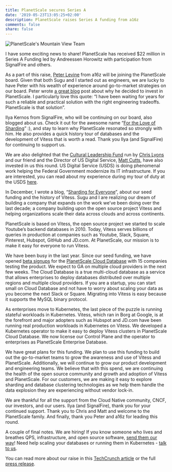 ```yaml
---
title: PlanetScale secures Series A
date: '2019-05-23T13:05:25+02:00'
description: PlanetScale raises Series A funding from a16z
comments: false
share: false
---
```

![PlanetScale's Mountain View Team](/img/team_24may2019.jpg)

I have some exciting news to share! PlanetScale has received $22 million in Series A Funding led by Andreessen Horowitz with participation from SignalFire and others.

As a part of this raise, [Peter Levine](https://a16z.com/author/peter-levine/) from a16z will be joining the PlanetScale board. Given that both Sugu and I started out as engineers, we are lucky to have Peter with his wealth of experience around go-to-market strategies on our board. Peter wrote [a great blog](https://a16z.com/2019/05/23/planetscale/) post about why he decided to invest in PlanetScale. I particularly love this quote: “I have been waiting for years for such a reliable and practical solution with the right engineering tradeoffs. PlanetScale is that solution”.

Ilya Kernos from SignalFire, who will be continuing on our board, also blogged about us. Check it out for the awesome name “[For the Love of Sharding](https://medium.com/signalfire-fund/for-the-love-of-sharding-cb341c764a77)” :), and stay to learn why PlanetScale resonated so strongly with him. He also provides a quick history tour of databases and the development of Vitess that is worth a read. Thank you Ilya (and SignalFire) for continuing to support us.

We are also delighted that the [Cultural Leadership Fund](https://a16z.com/2018/08/22/introducing-the-cultural-leadership-fund/) run by [Chris Lyons](https://a16z.com/author/chris-lyons/) and our friend and the Director of US Digital Service, [Matt Cutts](https://www.linkedin.com/in/mattcutts/), have also invested in us this round. US Digital Service (USDS) is doing phenomenal work helping the Federal Government modernize its IT infrastructure. If you are interested, you can read about my experience during my tour of duty at the USDS [here](https://medium.com/the-u-s-digital-service/usds-alumni-network-jiten-vaidya-7556dd2dfb0).

In December, I wrote a blog, “[Sharding for Everyone](https://planetscale.com/news/sharding-for-everyone/)”, about our seed funding and the history of Vitess. Sugu and I are realizing our dream of building a company that expands on the work we’ve been doing over the last decade; a company building upon the open source project Vitess and helping organizations scale their data across clouds and across continents.

PlanetScale is based on Vitess, the open source project we started to scale Youtube’s backend databases in 2010. Today, Vitess serves billions of queries in production at companies such as Youtube, Slack, Square, Pinterest, Hubspot, GitHub and JD.com. At PlanetScale, our mission is to make it easy for everyone to run Vitess.

We have been busy in the last year. Since our seed funding, we have opened [beta signups](https://planetscale.com/signup/) for the [PlanetScale Cloud Database](https://planetscale.com/products/) with 15 companies testing the product. We expect to GA on multiple cloud providers in the next few weeks. The Cloud Database is a true multi-cloud database as a service that allows enterprises to deploy databases distributed over multiple regions and multiple cloud providers. If you are a startup, you can start small on Cloud Database and not have to worry about scaling your data as you become the next Slack or Square. Migrating into Vitess is easy because it supports the MySQL binary protocol.

As enterprises move to Kubernetes, the last piece of the puzzle is running stateful workloads in Kubernetes. Vitess, which ran in Borg at Google, is at the forefront and major adopters such as Hubspot and JD.com have been running real production workloads in Kubernetes on Vitess. We developed a Kubernetes operator to make it easy to deploy Vitess clusters in PlanetScale Cloud Database. We now license our Control Plane and the operator to enterprises as PlanetScale Enterprise Database.

We have great plans for this funding. We plan to use this funding to build out the go-to-market teams to grow the awareness and use of Vitess and PlanetScale. Additionally, we will continue to grow our product development and engineering teams. We believe that with this spend, we are continuing the health of the open source community and growth and adoption of Vitess and PlanetScale. For our customers, we are making it easy to explore sharding and database clustering technologies as we help them handle the data explosion they are experiencing without vendor lock-in.

We are thankful for all the support from the Cloud Native community, CNCF, our investors, and our users. Ilya (and SignalFire), thank you for your continued support. Thank you to Chris and Matt and welcome to the PlanetScale family. And finally, thank you Peter and a16z for leading this round.

A couple of final notes. We are hiring! If you know someone who lives and breathes QPS, infrastructure, and open source software, [send them our way](https://planetscale.com/careers/)! Need help scaling your databases or running them in Kubernetes - [talk to us](https://planetscale.com/contact/).

You can read more about our raise in this [TechCrunch article](https://techcrunch.com/2019/05/23/planetscale-vitess/) or the full [press release](https://www.webwire.com/ViewPressRel.asp?aId=241257).
